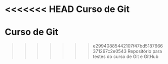 <<<<<<< HEAD
Curso de Git
=======
# Curso de Git

>>>>>>> e29940885442107f47bd5187666371297c2e0543
Repositório para testes do curso de Git e GitHub
